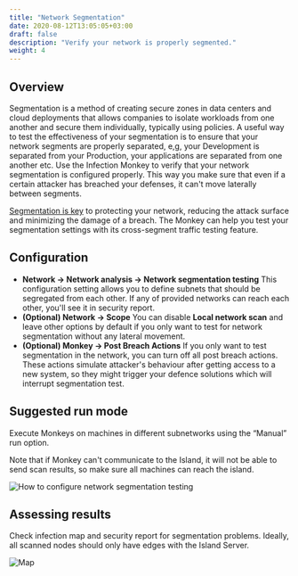 ```yaml
---
title: "Network Segmentation"
date: 2020-08-12T13:05:05+03:00
draft: false
description: "Verify your network is properly segmented."
weight: 4
---
```


## Overview 

Segmentation is a method of creating secure zones in data centers and cloud deployments that allows companies to 
isolate workloads from one another and secure them individually, typically using policies. A useful way to test 
the effectiveness of your segmentation is to ensure that your network segments are properly separated, e,g, your 
Development is separated from your Production, your applications are separated from one another etc. Use the 
Infection Monkey to verify that your network segmentation is configured properly. This way you make sure that 
even if a certain attacker has breached your defenses, it can't move laterally between segments.

[Segmentation is key](https://www.guardicore.com/use-cases/micro-segmentation/) to protecting your network, reducing 
the attack surface and minimizing the damage of a breach. The Monkey can help you test your segmentation settings with 
its cross-segment traffic testing feature.

## Configuration

- **Network -> Network analysis -> Network segmentation testing** This configuration setting allows you to define
 subnets that should be segregated from each other. If any of provided networks can reach each other, you'll see it 
 in security report.
- **(Optional) Network -> Scope** You can disable **Local network scan** and leave other options by default if you only want to
 test for network segmentation without any lateral movement.
- **(Optional) Monkey -> Post Breach Actions** If you only want to test segmentation in the network, you can turn off 
all post breach actions. These actions simulate attacker's behaviour after getting access to a new system, so they
 might trigger your defence solutions which will interrupt segmentation test.

## Suggested run mode

Execute Monkeys on machines in different subnetworks using the “Manual” run option. 
 
 Note that if Monkey can't communicate to the Island, it will
 not be able to send scan results, so make sure all machines can reach the island.

![How to configure network segmentation testing](/images/usage/scenarios/segmentation-config.png "How to configure network segmentation testing")


## Assessing results

Check infection map and security report for segmentation problems. Ideally, all scanned nodes should only have
 edges with the Island Server.

![Map](/images/usage/use-cases/segmentation-map.PNG "Map")

